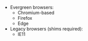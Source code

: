 * Evergreen browsers: 
    * Chromium-based
    * Firefox
    * Edge
* Legacy browsers (shims required):
    * IE11 
